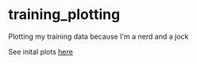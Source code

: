 # training_plotting

Plotting my training data because I'm a nerd and a jock

See inital plots [here](./training_plotting.html)

